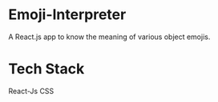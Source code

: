 # Emoji-Interpreter
A React.js app to know the meaning of various object emojis.

# Tech Stack  
React-Js
CSS

